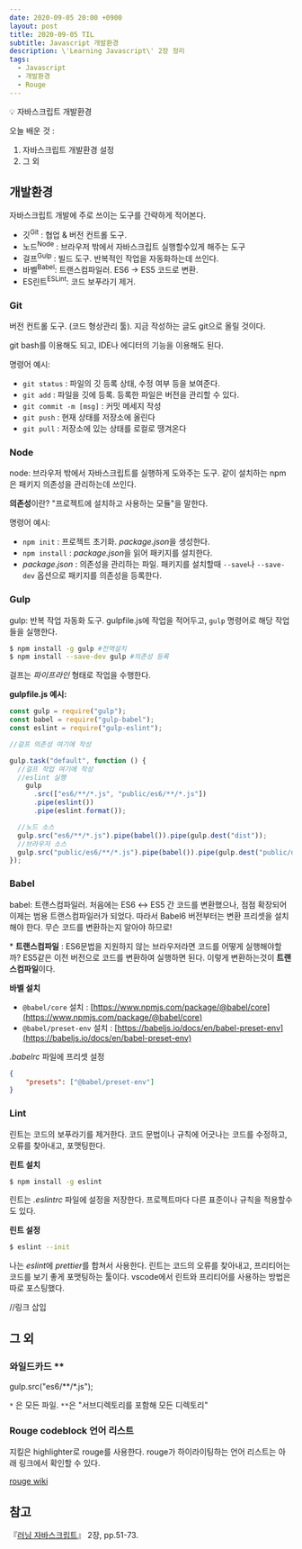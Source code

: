 ```yaml
---
date: 2020-09-05 20:00 +0900
layout: post
title: 2020-09-05 TIL
subtitle: Javascript 개발환경
description: \'Learning Javascript\' 2장 정리
tags:
  - Javascript
  - 개발환경
  - Rouge
---
```


<p class="callout">💡 자바스크립트 개발환경 </p>

오늘 배운 것 :

1. 자바스크립트 개발환경 설정
2. 그 외

## 개발환경

자바스크립트 개발에 주로 쓰이는 도구를 간략하게 적어본다.

- 깃<sup>Git</sup> : 협업 & 버전 컨트롤 도구.
- 노드<sup>Node</sup> : 브라우저 밖에서 자바스크립트 실행할수있게 해주는 도구
- 걸프<sup>Gulp</sup> : 빌드 도구. 반복적인 작업을 자동화하는데 쓰인다.
- 바벨<sup>Babel</sup>: 트랜스컴파일러. ES6 → ES5 코드로 변환.
- ES린트<sup>ESLint</sup>: 코드 보푸라기 제거.

### Git

버전 컨트롤 도구. (코드 형상관리 툴). 지금 작성하는 글도 git으로 올릴 것이다.

git bash를 이용해도 되고, IDE나 에디터의 기능을 이용해도 된다.

명령어 예시:

- `git status` : 파일의 깃 등록 상태, 수정 여부 등을 보여준다.
- `git add` : 파일을 깃에 등록. 등록한 파일은 버전을 관리할 수 있다.
- `git commit -m [msg]` : 커밋 메세지 작성
- `git push` : 현재 상태를 저장소에 올린다
- `git pull` : 저장소에 있는 상태를 로컬로 땡겨온다


### Node

<span class="ud">node: 브라우저 밖에서 자바스크립트를 실행하게 도와주는 도구.</span>
같이 설치하는 <span class="ud">npm은 패키지 의존성을 관리하는데 쓰인다.</span>

**의존성**이란? "프로젝트에 설치하고 사용하는 모듈"을 말한다.

명령어 예시:

- `npm init` :  프로젝트 초기화. *package.json*을 생성한다.
- `npm install` : *package.json*을 읽어 패키지를 설치한다.
- *package.json* : 의존성을 관리하는 파일. 패키지를 설치할때 `--save`나 `--save-dev` 옵션으로 패키지를 의존성을 등록한다.


### Gulp

<span class="ud">gulp: 반복 작업 자동화 도구.</span>
gulpfile.js에 작업을 적어두고, `gulp` 명령어로 해당 작업들을 실행한다.

```bash
$ npm install -g gulp #전역설치
$ npm install --save-dev gulp #의존성 등록
```

걸프는 *파이프라인*  형태로 작업을 수행한다.


**gulpfile.js 예시:**

```js
const gulp = require("gulp");
const babel = require("gulp-babel");
const eslint = require("gulp-eslint");

//걸프 의존성 여기에 작성

gulp.task("default", function () {
  //걸프 작업 여기에 작성
  //eslint 실행
    gulp
      .src(["es6/**/*.js", "public/es6/**/*.js"])
      .pipe(eslint())
      .pipe(eslint.format());

  //노드 소스
  gulp.src("es6/**/*.js").pipe(babel()).pipe(gulp.dest("dist"));
  //브라우저 소스
  gulp.src("public/es6/**/*.js").pipe(babel()).pipe(gulp.dest("public/dist"));
});

```


### Babel

<span class="ud"> babel: 트랜스컴파일러.</span>
처음에는 ES6 ↔ ES5 간 코드를 변환했으나, 점점 확장되어 이제는 범용 트랜스컴파일러가 되었다.
따라서 Babel6 버전부터는 변환 프리셋을 설치해야 한다. 무슨 코드를 변환하는지 알아야 하므로!

\* **트랜스컴파일** : ES6문법을 지원하지 않는 브라우저라면 코드를 어떻게 실행해야할까? ES5같은 이전 버전으로 코드를 변환하여 실행하면 된다. 이렇게 변환하는것이 **트랜스컴파일**이다.

**바벨 설치**

- `@babel/core` 설치 : [https://www.npmjs.com/package/@babel/core](https://www.npmjs.com/package/@babel/core)
- `@babel/preset-env` 설치 : [https://babeljs.io/docs/en/babel-preset-env](https://babeljs.io/docs/en/babel-preset-env)

*.babelrc* 파일에 프리셋 설정

```json
{
    "presets": ["@babel/preset-env"]
}
```

### Lint

<span class="ud">린트는 코드의 보푸라기를 제거한다.</span> 코드 문법이나 규칙에 어긋나는 코드를 수정하고, 오류를 찾아내고, 포맷팅한다.

**린트 설치**

```bash
$ npm install -g eslint
```

린트는 *.eslintrc* 파일에 설정을 저장한다. 프로젝트마다 다른 표준이나 규칙을 적용할수도 있다.

**린트 설정**

```bash
$ eslint --init
```

나는 *eslint*에 *prettier*를 합쳐서 사용한다. 린트는 코드의 오류를 찾아내고, 프리티어는 코드를 보기 좋게 포맷팅하는 툴이다.
vscode에서 린트와 프리티어를 사용하는 방법은 따로 포스팅했다.

//링크 삽입


## 그 외

### 와일드카드 **

<p class="callout"> gulp.src("es6/**/*.js"); </p>

`*` 은 모든 파일.
`**`은 "서브디렉토리를 포함해 모든 디렉토리"

### Rouge codeblock 언어 리스트

지킬은 highlighter로 rouge를 사용한다. rouge가 하이라이팅하는 언어 리스트는 아래 링크에서 확인할 수 있다.

[rouge wiki](https://github.com/rouge-ruby/rouge/wiki/List-of-supported-languages-and-lexers)



## 참고

『[러닝 자바스크립트](https://www.hanbit.co.kr/store/books/look.php?p_code=B2328850940)』 2장, pp.51-73.